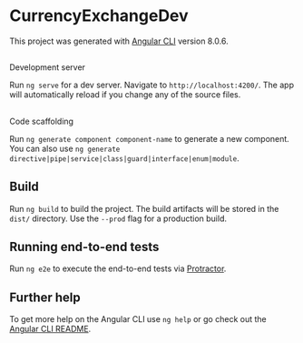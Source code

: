 # CurrencyExchangeDev

This 
project was generated with [Angular CLI](https://github.com/angular/angular-cli) version 8.0.6.

## 
Development server

Run `ng serve` for a dev server. Navigate to `http://localhost:4200/`. The app will automatically reload if you change any of the source files.

## 
Code scaffolding

Run `ng generate component component-name` to generate a new component. You can also use `ng generate directive|pipe|service|class|guard|interface|enum|module`.

## Build

Run `ng build` to build the project. The build artifacts will be stored in the `dist/` directory. Use the `--prod` flag for a production build.

## Running end-to-end tests

Run `ng e2e` to execute the end-to-end tests via [Protractor](http://www.protractortest.org/).

## Further help

To get more help on the Angular CLI use `ng help` or go check out the [Angular CLI README](https://github.com/angular/angular-cli/blob/master/README.md).
